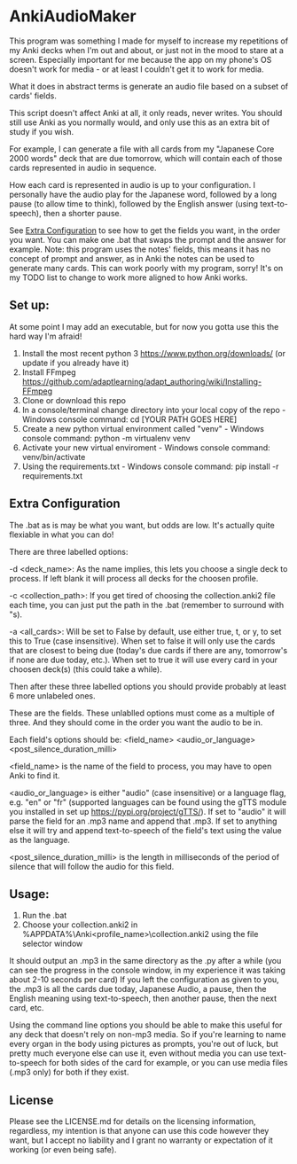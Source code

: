 # AnkiAudioMaker

This program was something I made for myself to increase my repetitions of my Anki decks when I'm out and about, or just not in the mood to stare at a screen. Especially important for me because the app on my phone's OS doesn't work for media - or at least I couldn't get it to work for media.

What it does in abstract terms is generate an audio file based on a subset of cards' fields.

This script doesn't affect Anki at all, it only reads, never writes. You should still use Anki as you normally would, and only use this as an extra bit of study if you wish.

For example, I can generate a file with all cards from my "Japanese Core 2000 words" deck that are due tomorrow, which will contain each of those cards represented in audio in sequence.

How each card is represented in audio is up to your configuration. I personally have the audio play for the Japanese word, followed by a long pause (to allow time to think), followed by the English answer (using text-to-speech), then a shorter pause.

See [Extra Configuration](README.md#L26) to see how to get the fields you want, in the order you want. You can make one .bat that swaps the prompt and the answer for example. Note: this program uses the notes' fields, this means it has no concept of prompt and answer, as in Anki the notes can be used to generate many cards. This can work poorly with my program, sorry! It's on my TODO list to change to work more aligned to how Anki works.

## Set up:
At some point I may add an executable, but for now you gotta use this the hard way I'm afraid!

1. Install the most recent python 3 https://www.python.org/downloads/ (or update if you already have it)
2. Install FFmpeg https://github.com/adaptlearning/adapt_authoring/wiki/Installing-FFmpeg
3. Clone or download this repo
4. In a console/terminal change directory into your local copy of the repo - Windows console command: cd [YOUR PATH GOES HERE]
4. Create a new python virtual environment called "venv" - Windows console command: python -m virtualenv venv
5. Activate your new virtual enviroment - Windows console command: venv/bin/activate
6. Using the requirements.txt - Windows console command: pip install -r requirements.txt

## Extra Configuration
The .bat as is may be what you want, but odds are low. It's actually quite flexiable in what you can do!

There are three labelled options:

-d <deck_name>: As the name implies, this lets you choose a single deck to process. If left blank it will process all decks for the choosen profile.

-c <collection_path>: If you get tired of choosing the collection.anki2 file each time, you can just put the path in the .bat (remember to surround with "s).

-a <all_cards>: Will be set to False by default, use either true, t, or y, to set this to True (case insensitive). When set to false it will only use the cards that are closest to being due (today's due cards if there are any, tomorrow's if none are due today, etc.). When set to true it will use every card in your choosen deck(s) (this could take a while).

Then after these three labelled options you should provide probably at least 6 more unlabeled ones.

These are the fields. These unlablled options must come as a multiple of three. And they should come in the order you want the audio to be in.

Each field's options should be: <field_name> <audio_or_language> <post_silence_duration_milli>

<field_name> is the name of the field to process, you may have to open Anki to find it.

<audio_or_language> is either "audio" (case insensitive) or a language flag, e.g. "en" or "fr" (supported languages can be found using the gTTS module you installed in set up https://pypi.org/project/gTTS/). If set to "audio" it will parse the field for an .mp3 name and append that .mp3. If set to anything else it will try and append text-to-speech of the field's text using the value as the language.

<post_silence_duration_milli> is the length in milliseconds of the period of silence that will follow the audio for this field.

## Usage:
1. Run the .bat
2. Choose your collection.anki2 in %APPDATA%\Anki\<profile_name>\collection.anki2 using the file selector window

It should output an .mp3 in the same directory as the .py after a while (you can see the progress in the console window, in my experience it was taking about 2-10 seconds per card)
If you left the configuration as given to you, the .mp3 is all the cards due today, Japanese Audio, a pause, then the English meaning using text-to-speech, then another pause, then the next card, etc.

Using the command line options you should be able to make this useful for any deck that doesn't rely on non-mp3 media.
So if you're learning to name every organ in the body using pictures as prompts, you're out of luck, but pretty much everyone else can use it, even without media you can use text-to-speech for both sides of the card for example, or you can use media files (.mp3 only) for both if they exist.

## License

Please see the LICENSE.md for details on the licensing information, regardless, my intention is that anyone can use this code however they want, but I accept no liability and I grant no warranty or expectation of it working (or even being safe).
